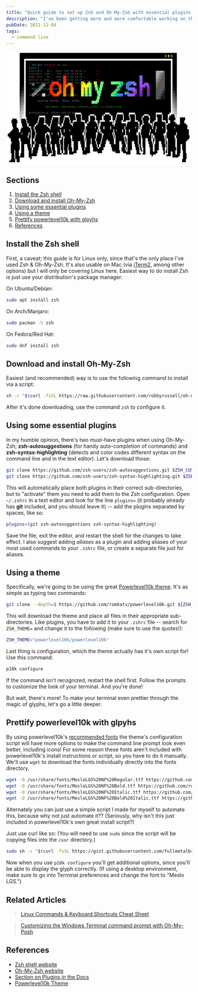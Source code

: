 ```yaml
---
title: "Quick guide to set up Zsh and Oh-My-Zsh with essential plugins and a theme"
description: "I've been getting more and more comfortable working on the command line in Linux, and looked into ways to pretty it up and make it more user friendly. Enter Zsh, an alternative to Bash shell, and the Oh-My-Zsh framework used to customize the terminal experience to your heart's content. Here's my basic set up."
pubDate: 2021-12-04
tags:
  - command line
---
```


![Oh-My-Zsh](../../img/blog/oh-my-zsh.png)

## Sections

1. [Install the Zsh shell](#zsh)
2. [Download and install Oh-My-Zsh](#ohmyzsh)
3. [Using some essential plugins](#plugins)
4. [Using a theme](#theme)
5. [Prettify powerlevel10k with glpyhs](#pretty)
6. [References](#ref)

<div id='zsh'/>

## Install the Zsh shell

First, a caveat; this guide is for Linux only, since that's the only place I've used Zsh & Oh-My-Zsh. It's also usable on Mac (via <a href="https://iterm2.com" target="_blank">iTerm2</a>, among other options) but I will only be covering Linux here. Easiest way to do install Zsh is just use your distribution's package manager.

On Ubuntu/Debian:

```bash
sudo apt install zsh
```

On Arch/Manjaro:

```bash
sudo pacman -S zsh
```

On Fedora/Red Hat:

```bash
sudo dnf install zsh
```

<div id='ohmyzsh'/>

## Download and install Oh-My-Zsh

Easiest (and recommended) way is to use the following command to install via a script:

```bash
sh -c "$(curl -fsSL https://raw.githubusercontent.com/robbyrussell/oh-my-zsh/master/tools/install.sh)"
```

After it's done downloading, use the command `zsh` to configure it.

<div id='plugins'/>

## Using some essential plugins

In my humble opinion, there's two must-have plugins when using Oh-My-Zsh; **zsh-autosuggestions** (for handy auto-completion of commands) and **zsh-syntax-highlighting** (detects and color codes different syntax on the command line and in the text editor). Let's download those:

```bash
git clone https://github.com/zsh-users/zsh-autosuggestions.git $ZSH_CUSTOM/plugins/zsh-autosuggestions
git clone https://github.com/zsh-users/zsh-syntax-highlighting.git $ZSH_CUSTOM/plugins/zsh-syntax-highlighting
```

This will automatically place both plugins in their correct sub-directories, but to "activate" them you need to add them to the Zsh configuration. Open `~/.zshrc` in a text editor and look for the line `plugins=` (it probably already has **git** included, and you should leave it) -- add the plugins separated by spaces, like so:

```bash
plugins=(git zsh-autosuggestions zsh-syntax-highlighting)
```

Save the file, exit the editor, and restart the shell for the changes to take effect. I also suggest adding _aliases_ as a plugin and adding aliases of your most used commands to your `.zshrc` file, or create a separate file just for aliases.

<div id='theme'/>

## Using a theme

Specifically, we're going to be using the great <a href="https://github.com/romkatv/powerlevel10k" target="_blank">Powerlevel10k theme</a>. It's as simple as typing two commands:

```bash
git clone --depth=1 https://github.com/romkatv/powerlevel10k.git ${ZSH_CUSTOM:-$HOME/.oh-my-zsh/custom}/themes/powerlevel10k
```

This will download the theme and place all files in their appropriate sub-directories. Like plugins, you have to add it to your `.zshrc` file -- search for `ZSH_THEME=` and change it to the following (make sure to use the quotes!):

```bash
ZSH_THEME="powerlevel10k/powerlevel10k"
```

Last thing is configuration, which the theme actually has it's own script for! Use this command:

```bash
p10k configure
```

If the command isn't recognized, restart the shell first. Follow the prompts to customize the look of your terminal. And you're done!

But wait, there's more! To make your terminal even prettier through the magic of glyphs, let's go a little deeper.

<div id='pretty'/>

## Prettify powerlevel10k with glpyhs

By using powerlevel10k's [recommended fonts](https://github.com/romkatv/powerlevel10k#fonts) the theme's configuration script will have more options to make the command line prompt look even better, including icons! For some reason these fonts aren't included with powerlevel10k's install instructions or script, so you have to do it manually. We'll use `wget` to download the fonts individually directly into the fonts directory.

```bash
wget -O /usr/share/fonts/MesloLGS%20NF%20Regular.ttf https://github.com/romkatv/powerlevel10k-media/raw/master/MesloLGS%20NF%20Regular.ttf
wget -O /usr/share/fonts/MesloLGS%20NF%20Bold.ttf https://github.com/romkatv/powerlevel10k-media/raw/master/MesloLGS%20NF%20Bold.ttf
wget -O /usr/share/fonts/MesloLGS%20NF%20Italic.ttf https://github.com/romkatv/powerlevel10k-media/raw/master/MesloLGS%20NF%20Italic.ttf
wget -O /usr/share/fonts/MesloLGS%20NF%20Bold%20Italic.ttf https://github.com/romkatv/powerlevel10k-media/raw/master/MesloLGS%20NF%20Bold%20Italic.ttf
```

Alternately you can just use a simple script I made for myself to automate this, because why not just automate it?? (Seriously, why isn't this just included in powerlevel10k's own great install script?)

Just use curl like so: (You will need to use `sudo` since the script will be copying files into the `/usr` directory.)

```bash
sudo sh -c "$(curl -fsSL https://gist.githubusercontent.com/fullmetalbrackets/5a094e7daef47dd63074259143466442/raw/86f1cb332dda8976fddd371d3cf2530e48e031c9/meslo-fonts.sh)"
```

Now when you use `p10k configure` you'll get additional options, since you'll be able to display the glyph correctly. (If using a desktop environment, make sure to go into Terminal preferences and change the font to "Meslo LGS.")

## Related Articles

> [Linux Commands & Keyboard Shortcuts Cheat Sheet](/blog/basic-linux-commands/)

> [Customizing the Windows Terminal command prompt with Oh-My-Posh](/blog/customizing-windows-terminal-with-ohmyposh/)

<div id='ref'/>

## References

- <a href="https://zsh.org" target="_blank">Zsh shell website</a>
- <a href="https://ohmyz.sh" target="_blank">Oh-My-Zsh website</a>
- <a href="https://github.com/ohmyzsh/ohmyzsh#using-oh-my-zsh" target="_blank">Section on Plugins in the Docs</a>
- <a href="https://github.com/romkatv/powerlevel10k" target="_blank">Powerlevel10k Theme</a>
